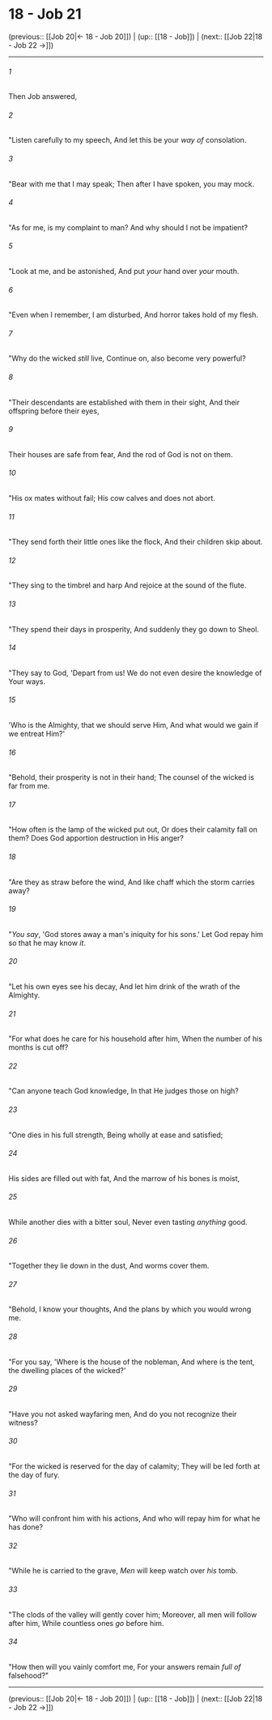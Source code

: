 # 18 - Job 21

(previous:: [[Job 20|← 18 - Job 20]]) | (up:: [[18 - Job]]) | (next:: [[Job 22|18 - Job 22 →]])

***


###### 1 
Then Job answered, 

###### 2 
"Listen carefully to my speech, And let this be your _way of_ consolation. 

###### 3 
"Bear with me that I may speak; Then after I have spoken, you may mock. 

###### 4 
"As for me, is my complaint to man? And why should I not be impatient? 

###### 5 
"Look at me, and be astonished, And put _your_ hand over _your_ mouth. 

###### 6 
"Even when I remember, I am disturbed, And horror takes hold of my flesh. 

###### 7 
"Why do the wicked _still_ live, Continue on, also become very powerful? 

###### 8 
"Their descendants are established with them in their sight, And their offspring before their eyes, 

###### 9 
Their houses are safe from fear, And the rod of God is not on them. 

###### 10 
"His ox mates without fail; His cow calves and does not abort. 

###### 11 
"They send forth their little ones like the flock, And their children skip about. 

###### 12 
"They sing to the timbrel and harp And rejoice at the sound of the flute. 

###### 13 
"They spend their days in prosperity, And suddenly they go down to Sheol. 

###### 14 
"They say to God, 'Depart from us! We do not even desire the knowledge of Your ways. 

###### 15 
'Who is the Almighty, that we should serve Him, And what would we gain if we entreat Him?' 

###### 16 
"Behold, their prosperity is not in their hand; The counsel of the wicked is far from me. 

###### 17 
"How often is the lamp of the wicked put out, Or does their calamity fall on them? Does God apportion destruction in His anger? 

###### 18 
"Are they as straw before the wind, And like chaff which the storm carries away? 

###### 19 
"_You say_, 'God stores away a man's iniquity for his sons.' Let God repay him so that he may know _it_. 

###### 20 
"Let his own eyes see his decay, And let him drink of the wrath of the Almighty. 

###### 21 
"For what does he care for his household after him, When the number of his months is cut off? 

###### 22 
"Can anyone teach God knowledge, In that He judges those on high? 

###### 23 
"One dies in his full strength, Being wholly at ease and satisfied; 

###### 24 
His sides are filled out with fat, And the marrow of his bones is moist, 

###### 25 
While another dies with a bitter soul, Never even tasting _anything_ good. 

###### 26 
"Together they lie down in the dust, And worms cover them. 

###### 27 
"Behold, I know your thoughts, And the plans by which you would wrong me. 

###### 28 
"For you say, 'Where is the house of the nobleman, And where is the tent, the dwelling places of the wicked?' 

###### 29 
"Have you not asked wayfaring men, And do you not recognize their witness? 

###### 30 
"For the wicked is reserved for the day of calamity; They will be led forth at the day of fury. 

###### 31 
"Who will confront him with his actions, And who will repay him for what he has done? 

###### 32 
"While he is carried to the grave, _Men_ will keep watch over _his_ tomb. 

###### 33 
"The clods of the valley will gently cover him; Moreover, all men will follow after him, While countless ones _go_ before him. 

###### 34 
"How then will you vainly comfort me, For your answers remain _full of_ falsehood?"

***

(previous:: [[Job 20|← 18 - Job 20]]) | (up:: [[18 - Job]]) | (next:: [[Job 22|18 - Job 22 →]])
